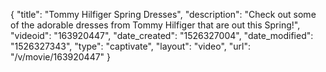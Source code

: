 {
    "title": "Tommy Hilfiger Spring Dresses",
    "description": "Check out some of the adorable dresses from Tommy Hilfiger that are out this Spring!",
    "videoid": "163920447",
    "date_created": "1526327004",
    "date_modified": "1526327343",
    "type": "captivate",
    "layout": "video",
    "url": "\/v\/movie\/163920447"
}